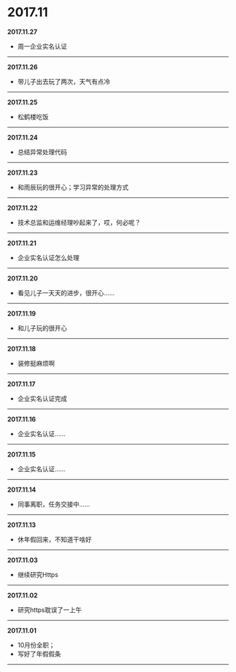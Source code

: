 # 2017.11

**2017.11.27**
*   周一企业实名认证
---

**2017.11.26**
*   带儿子出去玩了两次，天气有点冷
---

**2017.11.25**
*   松鹤楼吃饭
---

**2017.11.24**
*   总结异常处理代码
---

**2017.11.23**
*   和雨辰玩的很开心；学习异常的处理方式
---

**2017.11.22**
*   技术总监和运维经理吵起来了，哎，何必呢？
---

**2017.11.21**
*   企业实名认证怎么处理
---

**2017.11.20**
*   看见儿子一天天的进步，很开心......
---

**2017.11.19**
*   和儿子玩的很开心
---

**2017.11.18**
*   装修挺麻烦啊
---

**2017.11.17**
*   企业实名认证完成
---

**2017.11.16**
*   企业实名认证......
---

**2017.11.15**
*   企业实名认证......
---

**2017.11.14**
*   同事离职，任务交接中......
---

**2017.11.13**
*   休年假回来，不知道干啥好
---

**2017.11.03**
*   继续研究Https
---

**2017.11.02**
*   研究https耽误了一上午
---

**2017.11.01**
*   10月份全职；
*   写好了年假假条
---

